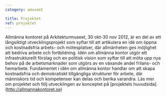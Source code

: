 ```yaml
---
category: amuseet

title: Projektet
ref: projektet
---
```


Allmänna kontoret på Arkitekturmuseet, 30 okt-30 nov 2012, är en del av ett långsiktigt utvecklingsprojekt som syftar till att artikulera en idé om öppna och kostnadsfria arbets- och mötesplatser, där allmänheten ges möjlighet att bedriva arbete och fortbildning. Idén om allmänna kontor utgör ett infrastrukturellt förslag och en politisk vision som syftar till att möta upp nya behov på de arbetsmarknader som utgörs av en växande andel frilans- och hemarbete. Fundamentet i idén om allmänna kontor handlar om att skapa kostnadsfria och demokratiskt tillgängliga strukturer för arbete, där människors tid och kompetenser kan delas och berika varandra. Läs mer om projektet och följ utvecklingen av konceptet på [projektets huvudsida]. (http://allmannakontoret.se) 